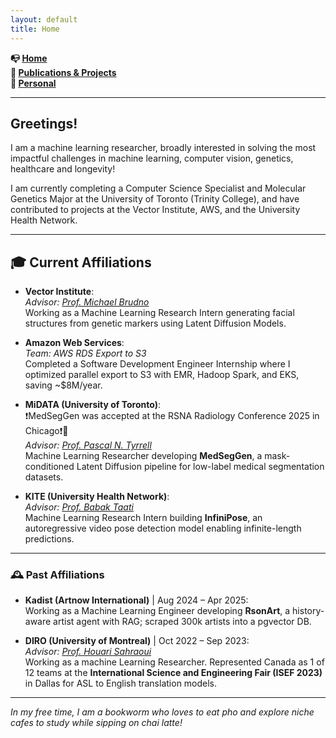 ```yaml
---
layout: default
title: Home
---
```



 **📭 [Home](/index)**  
 **🤖 [Publications & Projects](/projects)**  
 **🐼 [Personal](/personal)**  

---
## Greetings! 

I am a machine learning researcher, broadly interested in solving the most impactful challenges in machine learning, computer vision, genetics, healthcare and longevity! 

I am currently completing a Computer Science Specialist and Molecular Genetics Major at the University of Toronto (Trinity College), and have contributed to projects at the Vector Institute, AWS, and the University Health Network.

---
## <span id="affiliations">🎓 Current Affiliations</span>

- **Vector Institute**:  
  *Advisor: [Prof. Michael Brudno](https://vectorinstitute.ai/team/michael-brudno/)*  
  Working as a Machine Learning Research Intern generating facial structures from genetic markers using Latent Diffusion Models.  

- **Amazon Web Services**:  
  *Team:  AWS RDS Export to S3*  
  Completed a Software Development Engineer Internship where I optimized parallel export to S3 with EMR, Hadoop Spark, and EKS, saving ~$8M/year.  

- **MiDATA (University of Toronto)**:  
  ❗MedSegGen was accepted at the RSNA Radiology Conference 2025 in Chicago❗🥳  
  *Advisor: [Prof. Pascal N. Tyrrell](https://www.tyrrell4innovation.ca/)*  
  Machine Learning Researcher developing **MedSegGen**, a mask-conditioned Latent Diffusion pipeline for low-label medical segmentation datasets.  

- **KITE (University Health Network)**:  
  *Advisor: [Prof. Babak Taati](https://vectorinstitute.ai/team/babak-taati/)*  
  Machine Learning Research Intern building **InfiniPose**, an autoregressive video pose detection model enabling infinite-length predictions.  

---
### 🕰️ Past Affiliations

- **Kadist (Artnow International)** | Aug 2024 – Apr 2025:  
  Working as a Machine Learning Engineer developing **RsonArt**, a history-aware artist agent with RAG; scraped 300k artists into a pgvector DB.

- **DIRO (University of Montreal)** | Oct 2022 – Sep 2023:  
  *Advisor: [Prof. Houari Sahraoui](https://www.iro.umontreal.ca/~sahraouh/index_eng.html)*  
  Working as a machine Learning Researcher. Represented Canada as 1 of 12 teams at the **International Science and Engineering Fair (ISEF 2023)** in Dallas for ASL to English translation models.  

---
*In my free time, I am a bookworm who loves to eat pho and explore niche cafes to study while sipping on chai latte!*  
